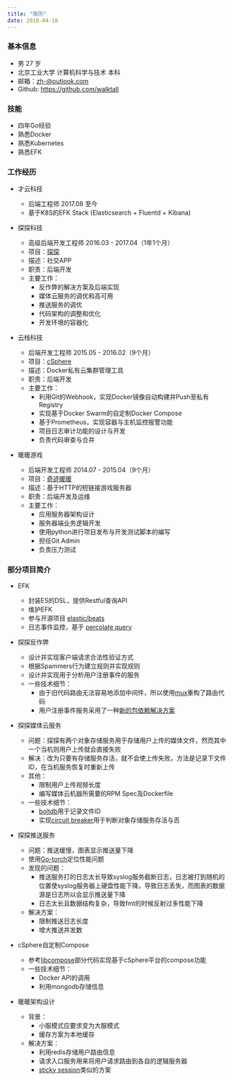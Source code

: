 ```yaml
---
title: "简历"
date: 2018-04-10
---
```


### 基本信息

* 男 27 岁
* 北京工业大学 计算机科学与技术 本科
* 邮箱：zh-@outlook.com
* Github: https://github.com/walktall

### 技能

* 四年Go经验
* 熟悉Docker
* 熟悉Kubernetes
* 熟悉EFK

### 工作经历
- 才云科技
    - 后端工程师 2017.08 至今
    - 基于K8S的EFK Stack (Elasticsearch + Fluentd + Kibana)

- 探探科技
    - 高级后端开发工程师 2016.03 - 2017.04（1年1个月）
    - 项目：[探探](https://tantanapp.com)
    - 描述：社交APP
    - 职责：后端开发
    - 主要工作：
        - 反作弊的解决方案及后端实现
        - 媒体云服务的调优和高可用
        - 推送服务的调优
        - 代码架构的调整和优化
        - 开发环境的容器化

- 云栈科技
    - 后端开发工程师 2015.05 - 2016.02（9个月）
    - 项目：[cSphere](https://csphere.cn/)
    - 描述：Docker私有云集群管理工具
    - 职责：后端开发
    - 主要工作：
        - 利用Git的Webhook，实现Docker镜像自动构建并Push至私有Registry
        - 实现基于Docker Swarm的自定制Docker Compose
        - 基于Prometheus，实现容器与主机监控报警功能
        - 项目日志审计功能的设计与开发
        - 负责代码审查与合并

- 暖暖游戏
    - 后端开发工程师 2014.07 - 2015.04（9个月）
    - 项目：[奇迹暖暖](https://qjnn.qq.com/)
    - 描述：基于HTTP的短链接游戏服务器
    - 职责：后端开发及运维
    - 主要工作：
        - 应用服务器架构设计
        - 服务器端业务逻辑开发
        - 使用python进行项目发布与开发测试脚本的编写
        - 担任Git Admin
        - 负责压力测试

### 部分项目简介
- EFK
    - 封装ES的DSL，提供Restful查询API
    - 维护EFK
    - 参与开源项目 [elastic/beats](https://github.com/elastic/beats/search?q=walktall&type=Issues&utf8=%E2%9C%93)
    - 日志事件监控，基于 [percolate query](https://www.elastic.co/guide/en/elasticsearch/reference/current/query-dsl-percolate-query.html)

- 探探反作弊
    - 设计并实现客户端请求合法性验证方式
    - 根据Spammers行为建立规则并实现规则
    - 设计并实现用于分析用户注册事件的服务
    - 一些技术细节：
        - 由于旧代码路由无法容易地添加中间件，所以使用[mux](https://github.com/gorilla/mux)重构了路由代码
        - 用户注册事件服务采用了一种[新的包依赖解决方案](https://medium.com/@benbjohnson/standard-package-layout-7cdbc8391fc1#.t402ijwu4)

- 探探媒体云服务
    - 问题：探探有两个对象存储服务用于存储用户上传的媒体文件，然而其中一个当机则用户上传就会直接失败
    - 解决：改为只要有存储服务存活，就不会使上传失败，方法是记录下文件ID，在当机服务恢复时重新上传
    - 其他：
        - 限制用户上传视频长度
        - 编写媒体云机器所需要的RPM Spec及Dockerfile
    - 一些技术细节：
        - [boltdb](https://github.com/boltdb/bolt)用于记录文件ID
        - 实现[circuit breaker](https://martinfowler.com/bliki/CircuitBreaker.html)用于判断对象存储服务存活与否

- 探探推送服务
    - 问题：推送缓慢，图表显示推送量下降
    - 使用[Go-torch](https://github.com/uber/go-torch)定位性能问题
    - 发现的问题：
        - 推送服务打的日志太长导致syslog服务截断日志，日志被打到随机的位置使syslog服务器上硬盘性能下降，导致日志丢失，而图表的数据源是日志所以会显示推送量下降
        - 日志太长且数据结构复杂，导致fmt的时候反射过多性能下降
    - 解决方案：
        - 限制推送日志长度
        - 增大推送并发数

- cSphere自定制Compose
    - 参考[libcompose](https://github.com/docker/libcompose)部分代码实现基于cSphere平台的compose功能
    - 一些技术细节：
        - Docker API的调用
        - 利用mongodb存储信息

- 暖暖架构设计
    - 背景：
        - 小服模式应要求变为大服模式
        - 缓存方案为本地缓存
    - 解决方案：
        - 利用redis存储用户路由信息
        - 请求入口服务用来将用户请求路由到各自的逻辑服务器
        - [sticky session](http://wiki.metawerx.net/wiki/StickySessions)类似的方案
